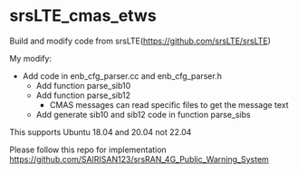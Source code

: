 # srsLTE_cmas_etws
Build and modify code from srsLTE(https://github.com/srsLTE/srsLTE)

My modify:
* Add code in enb_cfg_parser.cc and enb_cfg_parser.h
  * Add function parse_sib10
  * Add function parse_sib12
    * CMAS messages can read specific files to get the message text
  * Add generate sib10 and sib12 code in function parse_sibs
 
This supports Ubuntu 18.04 and 20.04 not 22.04



Please follow this repo for implementation
https://github.com/SAIRISAN123/srsRAN_4G_Public_Warning_System
